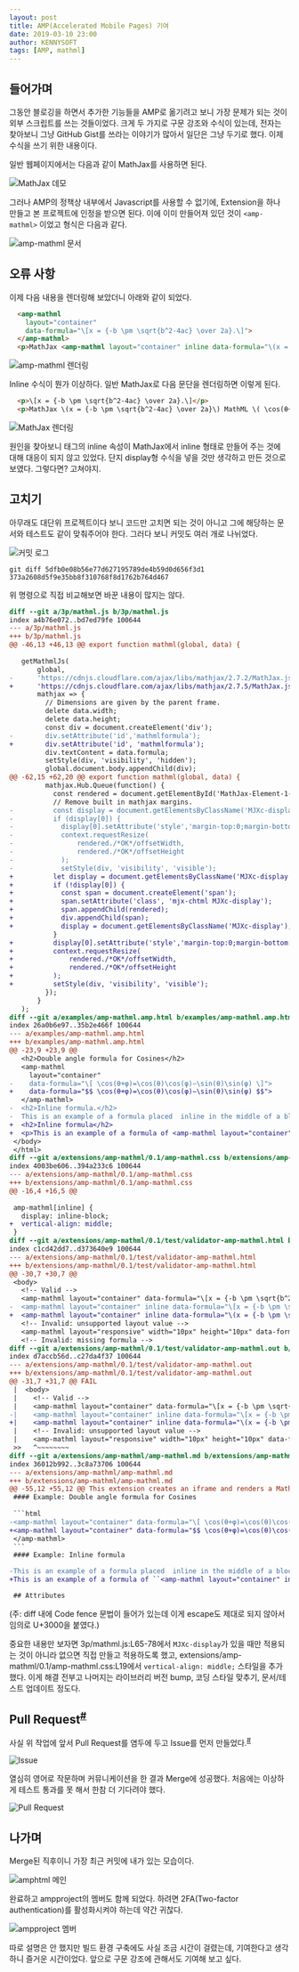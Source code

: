 ```yaml
---
layout: post
title: AMP(Accelerated Mobile Pages) 기여
date: 2019-03-10 23:00
author: KENNYSOFT
tags: [AMP, mathml]
---
```


## 들어가며

그동안 블로깅을 하면서 추가한 기능들을 AMP로 옮기려고 보니 가장 문제가 되는 것이 외부 스크립트를 쓰는 것들이었다. 크게 두 가지로 구문 강조와 수식이 있는데, 전자는 찾아보니 그냥 GitHub Gist를 쓰라는 이야기가 많아서 일단은 그냥 두기로 했다. 이제 수식을 쓰기 위한 내용이다.

일반 웹페이지에서는 다음과 같이 MathJax를 사용하면 된다.

![MathJax 데모](/assets/images/amphtml-contribution/mathjax-demo.png)

그러나 AMP의 정책상 내부에서 Javascript를 사용할 수 없기에, Extension을 하나 만들고 본 프로젝트에 인정을 받으면 된다. 이에 이미 만들어져 있던 것이 `<amp-mathml>` 이었고 형식은 다음과 같다.

![amp-mathml 문서](/assets/images/amphtml-contribution/amp-mathml-document.png)

## 오류 사항

이제 다음 내용을 렌더링해 보았더니 아래와 같이 되었다.

```html
  <amp-mathml
    layout="container"
    data-formula="\[x = {-b \pm \sqrt{b^2-4ac} \over 2a}.\]">
  </amp-mathml>
  <p>MathJax <amp-mathml layout="container" inline data-formula="\(x = {-b \pm \sqrt{b^2-4ac} \over 2a}\)"></amp-mathml> MathML <amp-mathml layout="container" inline data-formula="\( \cos(θ+φ) \)"></amp-mathml> AMP</p>
```

![amp-mathml 렌더링](/assets/images/amphtml-contribution/amp-mathml-rendering.png)

Inline 수식이 뭔가 이상하다. 일반 MathJax로 다음 문단을 렌더링하면 이렇게 된다.

```html
  <p>\[x = {-b \pm \sqrt{b^2-4ac} \over 2a}.\]</p>
  <p>MathJax \(x = {-b \pm \sqrt{b^2-4ac} \over 2a}\) MathML \( \cos(θ+φ) \) AMP</p>
```

![MathJax 렌더링](/assets/images/amphtml-contribution/mathjax-rendering.png)

원인을 찾아보니 태그의 inline 속성이 MathJax에서 inline 형태로 만들어 주는 것에 대해 대응이 되지 않고 있었다. 단지 display형 수식을 넣을 것만 생각하고 만든 것으로 보였다. 그렇다면? 고쳐야지.

## 고치기

아무래도 대단위 프로젝트이다 보니 코드만 고치면 되는 것이 아니고 그에 해당하는 문서와 테스트도 같이 맞춰주어야 한다. 그러다 보니 커밋도 여러 개로 나뉘었다.

![커밋 로그](/assets/images/amphtml-contribution/commit-log.png)

```shell
git diff 5dfb0e08b56e77d627195789de4b59d0d656f3d1 373a2608d5f9e35bb8f310768f8d1762b764d467
```

위 명령으로 직접 비교해보면 바꾼 내용이 많지는 않다.

```diff
diff --git a/3p/mathml.js b/3p/mathml.js
index a4b76e072..bd7ed79fe 100644
--- a/3p/mathml.js
+++ b/3p/mathml.js
@@ -46,13 +46,13 @@ export function mathml(global, data) {
 
   getMathmlJs(
       global,
-      'https://cdnjs.cloudflare.com/ajax/libs/mathjax/2.7.2/MathJax.js?config=TeX-MML-AM_CHTML',
+      'https://cdnjs.cloudflare.com/ajax/libs/mathjax/2.7.5/MathJax.js?config=TeX-MML-AM_CHTML',
       mathjax => {
         // Dimensions are given by the parent frame.
         delete data.width;
         delete data.height;
         const div = document.createElement('div');
-        div.setAttribute('id','mathmlformula');
+        div.setAttribute('id', 'mathmlformula');
         div.textContent = data.formula;
         setStyle(div, 'visibility', 'hidden');
         global.document.body.appendChild(div);
@@ -62,15 +62,20 @@ export function mathml(global, data) {
         mathjax.Hub.Queue(function() {
           const rendered = document.getElementById('MathJax-Element-1-Frame');
           // Remove built in mathjax margins.
-          const display = document.getElementsByClassName('MJXc-display');
-          if (display[0]) {
-            display[0].setAttribute('style','margin-top:0;margin-bottom:0');
-            context.requestResize(
-                rendered./*OK*/offsetWidth,
-                rendered./*OK*/offsetHeight
-            );
-            setStyle(div, 'visibility', 'visible');
+          let display = document.getElementsByClassName('MJXc-display');
+          if (!display[0]) {
+            const span = document.createElement('span');
+            span.setAttribute('class', 'mjx-chtml MJXc-display');
+            span.appendChild(rendered);
+            div.appendChild(span);
+            display = document.getElementsByClassName('MJXc-display');
           }
+          display[0].setAttribute('style','margin-top:0;margin-bottom:0');
+          context.requestResize(
+              rendered./*OK*/offsetWidth,
+              rendered./*OK*/offsetHeight
+          );
+          setStyle(div, 'visibility', 'visible');
         });
       }
   );
diff --git a/examples/amp-mathml.amp.html b/examples/amp-mathml.amp.html
index 26a0b6e97..35b2e466f 100644
--- a/examples/amp-mathml.amp.html
+++ b/examples/amp-mathml.amp.html
@@ -23,9 +23,9 @@
   <h2>Double angle formula for Cosines</h2>
   <amp-mathml
     layout="container"
-    data-formula="\[ \cos(θ+φ)=\cos(θ)\cos(φ)−\sin(θ)\sin(φ) \]">
+    data-formula="$$ \cos(θ+φ)=\cos(θ)\cos(φ)−\sin(θ)\sin(φ) $$">
   </amp-mathml>
-  <h2>Inline formula.</h2>
-  This is an example of a formula placed  inline in the middle of a block of text. <amp-mathml layout="container" inline data-formula="\[ \cos(θ+φ) \]"></amp-mathml> This shows how the formula will fit inside a block of text and can be styled with CSS.
+  <h2>Inline formula</h2>
+  <p>This is an example of a formula of <amp-mathml layout="container" inline data-formula="`x`"></amp-mathml>, <amp-mathml layout="container" inline data-formula="\(x = {-b \pm \sqrt{b^2-4ac} \over 2a}\)"></amp-mathml> placed inline in the middle of a block of text. <amp-mathml layout="container" inline data-formula="\( \cos(θ+φ) \)"></amp-mathml> This shows how the formula will fit inside a block of text and can be styled with CSS.</p>
 </body>
 </html>
diff --git a/extensions/amp-mathml/0.1/amp-mathml.css b/extensions/amp-mathml/0.1/amp-mathml.css
index 4003be606..394a233c6 100644
--- a/extensions/amp-mathml/0.1/amp-mathml.css
+++ b/extensions/amp-mathml/0.1/amp-mathml.css
@@ -16,4 +16,5 @@
 
 amp-mathml[inline] {
   display: inline-block;
+  vertical-align: middle;
 }
diff --git a/extensions/amp-mathml/0.1/test/validator-amp-mathml.html b/extensions/amp-mathml/0.1/test/validator-amp-mathml.html
index c1cd42dd7..d373640e9 100644
--- a/extensions/amp-mathml/0.1/test/validator-amp-mathml.html
+++ b/extensions/amp-mathml/0.1/test/validator-amp-mathml.html
@@ -30,7 +30,7 @@
 <body>
   <!-- Valid -->
   <amp-mathml layout="container" data-formula="\[x = {-b \pm \sqrt{b^2-4ac} \over 2a}.\]"></amp-mathml>
-  <amp-mathml layout="container" inline data-formula="\[x = {-b \pm \sqrt{b^2-4ac} \over 2a}.\]"></amp-mathml>
+  <amp-mathml layout="container" inline data-formula="\(x = {-b \pm \sqrt{b^2-4ac} \over 2a}.\)"></amp-mathml>
   <!-- Invalid: unsupported layout value -->
   <amp-mathml layout="responsive" width="10px" height="10px" data-formula="\[x = {-b \pm \sqrt{b^2-4ac} \over 2a}.\]"></amp-mathml>
   <!-- Invalid: missing formula -->
diff --git a/extensions/amp-mathml/0.1/test/validator-amp-mathml.out b/extensions/amp-mathml/0.1/test/validator-amp-mathml.out
index d7accb56d..c27da4f37 100644
--- a/extensions/amp-mathml/0.1/test/validator-amp-mathml.out
+++ b/extensions/amp-mathml/0.1/test/validator-amp-mathml.out
@@ -31,7 +31,7 @@ FAIL
 |  <body>
 |    <!-- Valid -->
 |    <amp-mathml layout="container" data-formula="\[x = {-b \pm \sqrt{b^2-4ac} \over 2a}.\]"></amp-mathml>
-|    <amp-mathml layout="container" inline data-formula="\[x = {-b \pm \sqrt{b^2-4ac} \over 2a}.\]"></amp-mathml>
+|    <amp-mathml layout="container" inline data-formula="\(x = {-b \pm \sqrt{b^2-4ac} \over 2a}.\)"></amp-mathml>
 |    <!-- Invalid: unsupported layout value -->
 |    <amp-mathml layout="responsive" width="10px" height="10px" data-formula="\[x = {-b \pm \sqrt{b^2-4ac} \over 2a}.\]"></amp-mathml>
 >>   ^~~~~~~~~
diff --git a/extensions/amp-mathml/amp-mathml.md b/extensions/amp-mathml/amp-mathml.md
index 36012b992..3c8a73706 100644
--- a/extensions/amp-mathml/amp-mathml.md
+++ b/extensions/amp-mathml/amp-mathml.md
@@ -55,12 +55,12 @@ This extension creates an iframe and renders a MathML formula.
 #### Example: Double angle formula for Cosines
 
 ```html
-<amp-mathml layout="container" data-formula="\[ \cos(θ+φ)=\cos(θ)\cos(φ)−\sin(θ)\sin(φ) \]">
+<amp-mathml layout="container" data-formula="$$ \cos(θ+φ)=\cos(θ)\cos(φ)−\sin(θ)\sin(φ) $$">
 </amp-mathml>
 ```　
 #### Example: Inline formula

-This is an example of a formula placed  inline in the middle of a block of text. `<amp-mathml layout="container" inline data-formula="\[ \cos(θ+φ) \]"></amp-mathml>` This shows how the formula will fit inside a block of text and can be styled with CSS.
+This is an example of a formula of ``<amp-mathml layout="container" inline data-formula="`x`"></amp-mathml>``, `<amp-mathml layout="container" inline data-formula="\(x = {-b \pm \sqrt{b^2-4ac} \over 2a}\)"></amp-mathml>` placed inline in the middle of a block of text. `<amp-mathml layout="container" inline data-formula="\( \cos(θ+φ) \)"></amp-mathml>` This shows how the formula will fit inside a block of text and can be styled with CSS.

 ## Attributes

```

(주: diff 내에 Code fence 문법이 들어가 있는데 이게 escape도 제대로 되지 않아서 임의로 U+3000을 붙였다.)

중요한 내용만 보자면 3p/mathml.js:L65-78에서 `MJXc-display`가 있을 때만 적용되는 것이 아니라 없으면 직접 만들고 적용하도록 했고, extensions/amp-mathml/0.1/amp-mathml.css:L19에서 `vertical-align: middle;` 스타일을 추가했다. 이게 해결 전부고 나머지는 라이브러리 버전 bump, 코딩 스타일 맞추기, 문서/테스트 업데이트 정도다.

## Pull Request<sup>[#](http://github.com/ampproject/amphtml/pull/19436)</sup>

사실 위 작업에 앞서 Pull Request를 염두에 두고 Issue를 먼저 만들었다.<sup>[#](http://github.com/ampproject/amphtml/issues/19420)</sup>

![Issue](/assets/images/amphtml-contribution/issue.png)

열심히 영어로 작문하며 커뮤니케이션을 한 결과 Merge에 성공했다. 처음에는 이상하게 테스트 통과를 못 해서 한참 더 기다려야 했다.

![Pull Request](/assets/images/amphtml-contribution/pr.png)

## 나가며

Merge된 직후이니 가장 최근 커밋에 내가 있는 모습이다.

![amphtml 메인](/assets/images/amphtml-contribution/amphtml-main.png)

완료하고 ampproject의 멤버도 함께 되었다. 하려면 2FA(Two-factor authentication)를 활성화시켜야 하는데 약간 귀찮다.

![ampproject 멤버](/assets/images/amphtml-contribution/ampproject-member.png)

따로 설명은 안 했지만 빌드 환경 구축에도 사실 조금 시간이 걸렸는데, 기여한다고 생각하니 즐거운 시간이었다. 앞으로 구문 강조에 관해서도 기여해 보고 싶다.